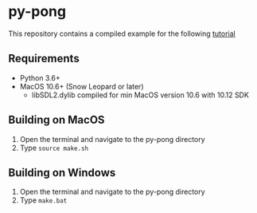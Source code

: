 # py-pong

This repository contains a compiled example for the following [tutorial](https://pysdl2.readthedocs.io/en/rel_0_9_6/tutorial/pong.html)

## Requirements

- Python 3.6+
- MacOS 10.6+ (Snow Leopard or later)
  - libSDL2.dylib compiled for min MacOS version 10.6 with 10.12 SDK

## Building on MacOS

1. Open the terminal and navigate to the py-pong directory
2. Type `source make.sh`


## Building on Windows

1. Open the terminal and navigate to the py-pong directory
2. Type `make.bat`